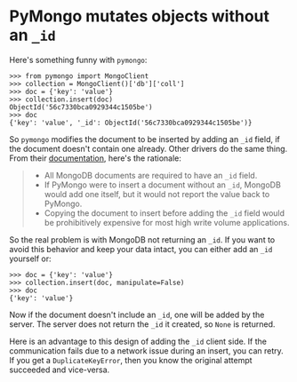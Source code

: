 # PyMongo mutates objects without an `_id`

Here's something funny with `pymongo`:

    >>> from pymongo import MongoClient
    >>> collection = MongoClient()['db']['coll']
    >>> doc = {'key': 'value'}
    >>> collection.insert(doc)
    ObjectId('56c7330bca0929344c1505be')
    >>> doc
    {'key': 'value', '_id': ObjectId('56c7330bca0929344c1505be')}

So `pymongo` modifies the document to be inserted by adding an `_id` field, if
the document doesn't contain one already. Other drivers do the same thing. From their
[documentation](http://api.mongodb.org/python/current/faq.html#why-does-pymongo-add-an-id-field-to-all-of-my-documents),
here's the rationale:

> * All MongoDB documents are required to have an `_id` field.
> * If PyMongo were to insert a document without an `_id`, MongoDB would add
one itself, but it would not report the value back to PyMongo.
> * Copying the document to insert before adding the `_id` field would be
prohibitively expensive for most high write volume applications.

So the real problem is with MongoDB not returning an `_id`. If you want to
avoid this behavior and keep your data intact, you can either add an `_id`
yourself or:

    >>> doc = {'key': 'value'}
    >>> collection.insert(doc, manipulate=False)
    >>> doc
    {'key': 'value'}

Now if the document doesn't include an `_id`, one will be added by the server.
The server does not return the `_id` it created, so `None` is returned.

Here is an advantage to this design of adding the `_id` client side.
If the communication fails due to a network issue during an insert, you can
retry. If you get a `DuplicateKeyError`, then you know
the original attempt succeeded and vice-versa.






